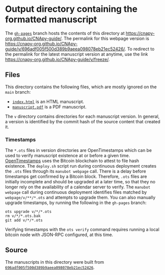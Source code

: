 # Output directory containing the formatted manuscript

The [`gh-pages`](https://github.com/cnapy-org/CNApy-guide/tree/gh-pages) branch hosts the contents of this directory at <https://cnapy-org.github.io/CNApy-guide/>.
The permalink for this webpage version is <https://cnapy-org.github.io/CNApy-guide/v/696adf005f500d389b9aeea098078eb21ec52426/>.
To redirect to the permalink for the latest manuscript version at anytime, use the link <https://cnapy-org.github.io/CNApy-guide/v/freeze/>.

## Files

This directory contains the following files, which are mostly ignored on the `main` branch:

+ [`index.html`](index.html) is an HTML manuscript.
+ [`manuscript.pdf`](manuscript.pdf) is a PDF manuscript.

The `v` directory contains directories for each manuscript version.
In general, a version is identified by the commit hash of the source content that created it.

### Timestamps

The `*.ots` files in version directories are OpenTimestamps which can be used to verify manuscript existence at or before a given time.
[OpenTimestamps](https://opentimestamps.org/) uses the Bitcoin blockchain to attest to file hash existence.
The `deploy.sh` script run during continuous deployment creates the `.ots` files through its `manubot webpage` call.
There is a delay before timestamps get confirmed by a Bitcoin block.
Therefore, `.ots` files are initially incomplete and should be upgraded at a later time, so that they no longer rely on the availability of a calendar server to verify.
The `manubot webpage` call during continuous deployment identifies files matched by `webpage/v/**/*.ots` and attempts to upgrade them.
You can also manually upgrade timestamps, by running the following in the `gh-pages` branch:

```shell
ots upgrade v/*/*.ots
rm v/*/*.ots.bak
git add v/*/*.ots
```

Verifying timestamps with the `ots verify` command requires running a local bitcoin node with JSON-RPC configured, at this time.

## Source

The manuscripts in this directory were built from
[`696adf005f500d389b9aeea098078eb21ec52426`](https://github.com/cnapy-org/CNApy-guide/commit/696adf005f500d389b9aeea098078eb21ec52426).
